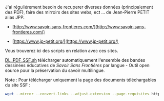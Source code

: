 J'ai réguliérement besoin de recuperer diverses données (principalement des PDF), faire des mirroirs des sites webs, ect ... de Jean-Pierre PETIT alias JPP.

- [http://www.savoir-sans-frontieres.com/](http://www.savoir-sans-frontieres.com/)

- [https://www.jp-petit.org/](https://www.jp-petit.org/)

Vous trouverez ici des scripts en relation avec ces sites. 

[DL_PDF_SSF.sh](https://github.com/sudtek/Pot_Pourri_Tech/tree/335cc8a3df42640a8ad4deb6301b3e0dec56eae1/Savoir_Sans_Fronti%C3%A8res_JPP/S_S_F) télécharger automatiquement l'ensemble des bandes dessinées éducatives de *Savoir Sans Frontières* par langue - Outil open source pour la préservation du savoir multilingue.

Note : Pour télécharger uniquement la page des documents téléchargables du site SSF :

```bash
wget --mirror --convert-links --adjust-extension --page-requisites http://www.savoir-sans-frontieres.com/JPP/telechargeables/Francais/
```

